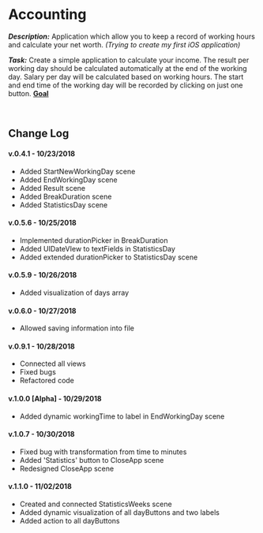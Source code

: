 # Accounting

_**Description:**_ Application which allow you to keep a record of working hours and calculate your net worth. _(Trying to create my first iOS application)_

_**Task:**_ Create a simple application to calculate your income. The result per working day should be calculated automatically at the end of the working day. Salary per day will be calculated based on working hours. The start and end time of the working day will be recorded by clicking on just one button. **[Goal](https://i.imgur.com/zSermki.png)**

</br>

## Change Log

#### v.0.4.1 - 10/23/2018
* Added StartNewWorkingDay scene
* Added EndWorkingDay scene
* Added Result scene
* Added BreakDuration scene
* Added StatisticsDay scene

#### v.0.5.6 - 10/25/2018
* Implemented durationPicker in BreakDuration
* Added UIDateVIew to textFields in StatisticsDay
* Added extended durationPicker to StatisticsDay scene

#### v.0.5.9 - 10/26/2018
* Added visualization of days array

#### v.0.6.0 - 10/27/2018
* Allowed saving information into file

#### v.0.9.1 - 10/28/2018
* Connected all views
* Fixed bugs
* Refactored code

#### v.1.0.0 [Alpha] - 10/29/2018
* Added dynamic workingTime to label in EndWorkingDay scene

#### v.1.0.7 - 10/30/2018
* Fixed bug with transformation from time to minutes
* Added 'Statistics' button to CloseApp scene
* Redesigned CloseApp scene

#### v.1.1.0 - 11/02/2018
* Created and connected StatisticsWeeks scene
* Added dynamic visualization of all dayButtons and two labels
* Added action to all dayButtons
